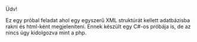 Üdv!

Ez egy próbal feladat ahol egy egyszerű XML struktúrát kellett adatbázisba rakni és html-ként megjeleníteni.
Ennek készült egy C#-os próbája is, de az nincs úgy kidolgozva mint a php.
